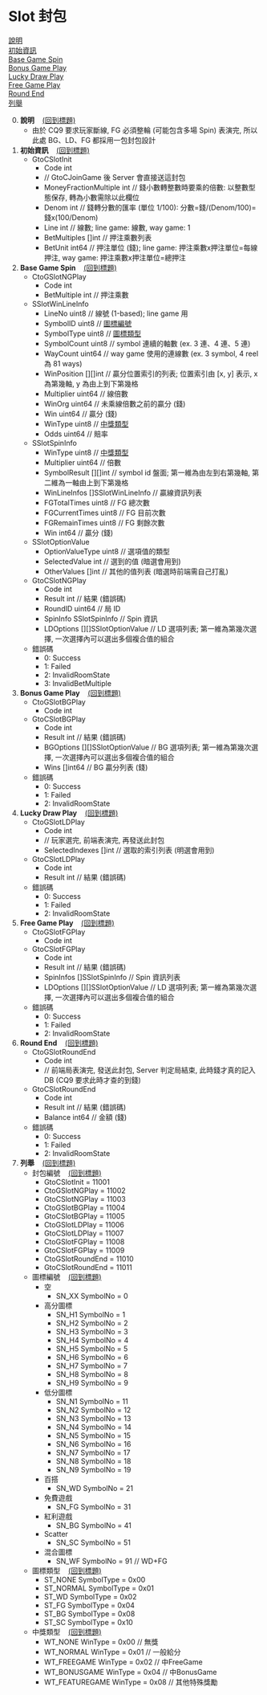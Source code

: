 Slot 封包<span id="標題"></span>
=========================

<a href="#說明">說明</a><br />
<a href="#初始資訊">初始資訊</a><br />
<a href="#Base Game Spin">Base Game Spin</a><br />
<a href="#Bonus Game Play">Bonus Game Play</a><br />
<a href="#Lucky Draw Play">Lucky Draw Play</a><br />
<a href="#Free Game Play">Free Game Play</a><br />
<a href="#Round End">Round End</a><br />
<a href="#列舉">列舉</a>

0. **說明**<span id="說明"></span>&nbsp;&nbsp;&nbsp;&nbsp;<a href="#標題">(回到標題)</a>
	- 由於 CQ9 要求玩家斷線, FG 必須整輪 (可能包含多場 Spin) 表演完, 所以此處 BG、LD、FG 都採用一包封包設計
0. **初始資訊**<span id="初始資訊"></span>&nbsp;&nbsp;&nbsp;&nbsp;<a href="#標題">(回到標題)</a>
	- GtoCSlotInit
		- Code int
		- // GtoCJoinGame 後 Server 會直接送這封包
		- MoneyFractionMultiple int   // 錢小數轉整數時要乘的倍數: 以整數型態保存, 轉為小數需除以此欄位
		- Denom                 int   // 錢轉分數的匯率 (單位 1/100): 分數=錢/(Denom/100)=錢x(100/Denom)
		- Line                  int   // 線數; line game: 線數, way game: 1
		- BetMultiples          []int // 押注乘數列表
		- BetUnit               int64 // 押注單位 (錢); line game: 押注乘數x押注單位=每線押注, way game: 押注乘數x押注單位=總押注
0. **Base Game Spin**<span id="Base Game Spin"></span>&nbsp;&nbsp;&nbsp;&nbsp;<a href="#標題">(回到標題)</a>
	- CtoGSlotNGPlay
		- Code int
		- BetMultiple int // 押注乘數
	- SSlotWinLineInfo
		- LineNo      uint8     // 線號 (1-based); line game 用
		- SymbolID    uint8     // <a href="#圖標編號">圖標編號</a>
		- SymbolType  uint8     // <a href="#圖標類型">圖標類型</a>
		- SymbolCount uint8     // symbol 連續的軸數 (ex. 3 連、4 連、5 連)
		- WayCount    uint64    // way game 使用的連線數 (ex. 3 symbol, 4 reel 為 81 ways)
		- WinPosition [][]int   // 贏分位置索引的列表; 位置索引由 [x, y] 表示, x 為第幾軸, y 為由上到下第幾格
		- Multiplier  uint64    // 線倍數
		- WinOrg      uint64    // 未乘線倍數之前的贏分 (錢)
		- Win         uint64    // 贏分 (錢)
		- WinType     uint8     // <a href="#中獎類型">中獎類型</a>
		- Odds        uint64    // 賠率
	- SSlotSpinInfo
		- WinType        uint8              // <a href="#中獎類型">中獎類型</a>
		- Multiplier     uint64             // 倍數
		- SymbolResult   [][]int            // symbol id 盤面; 第一維為由左到右第幾軸, 第二維為一軸由上到下第幾格
		- WinLineInfos   []SSlotWinLineInfo // 贏線資訊列表
		- FGTotalTimes   uint8              // FG 總次數
		- FGCurrentTimes uint8              // FG 目前次數
		- FGRemainTimes  uint8              // FG 剩餘次數
		- Win            int64              // 贏分 (錢)
	- SSlotOptionValue
		- OptionValueType uint8    // 選項值的類型
		- SelectedValue   int      // 選到的值 (暗選會用到)
		- OtherValues     []int    // 其他的值列表 (暗選時前端需自己打亂)
	- GtoCSlotNGPlay
		- Code int
		- Result    int                  // 結果 (錯誤碼)
		- RoundID   uint64               // 局 ID
		- SpinInfo  SSlotSpinInfo        // Spin 資訊
		- LDOptions [][]SSlotOptionValue // LD 選項列表; 第一維為第幾次選擇, 一次選擇內可以選出多個複合值的組合
	- 錯誤碼
		- 0: Success
		- 1: Failed
		- 2: InvalidRoomState
		- 3: InvalidBetMultiple
0. **Bonus Game Play**<span id="Bonus Game Play"></span>&nbsp;&nbsp;&nbsp;&nbsp;<a href="#標題">(回到標題)</a>
	- CtoGSlotBGPlay
		- Code int
	- GtoCSlotBGPlay
		- Code int
		- Result    int                  // 結果 (錯誤碼)
		- BGOptions [][]SSlotOptionValue // BG 選項列表; 第一維為第幾次選擇, 一次選擇內可以選出多個複合值的組合
		- Wins      []int64              // BG 贏分列表 (錢)
	- 錯誤碼
		- 0: Success
		- 1: Failed
		- 2: InvalidRoomState
0. **Lucky Draw Play**<span id="Lucky Draw Play"></span>&nbsp;&nbsp;&nbsp;&nbsp;<a href="#標題">(回到標題)</a>
	- CtoGSlotLDPlay
		- Code int
		- // 玩家選完, 前端表演完, 再發送此封包
		- SelectedIndexes []int // 選取的索引列表 (明選會用到)
	- GtoCSlotLDPlay
		- Code int
		- Result int // 結果 (錯誤碼)
	- 錯誤碼
		- 0: Success
		- 1: Failed
		- 2: InvalidRoomState
0. **Free Game Play**<span id="Free Game Play"></span>&nbsp;&nbsp;&nbsp;&nbsp;<a href="#標題">(回到標題)</a>
	- CtoGSlotFGPlay
		- Code int
	- GtoCSlotFGPlay
		- Code int
		- Result    int                  // 結果 (錯誤碼)
		- SpinInfos []SSlotSpinInfo      // Spin 資訊列表
		- LDOptions [][]SSlotOptionValue // LD 選項列表; 第一維為第幾次選擇, 一次選擇內可以選出多個複合值的組合
	- 錯誤碼
		- 0: Success
		- 1: Failed
		- 2: InvalidRoomState
0. **Round End**<span id="Round End"></span>&nbsp;&nbsp;&nbsp;&nbsp;<a href="#標題">(回到標題)</a>
	- CtoGSlotRoundEnd
		- Code int
		- // 前端局表演完, 發送此封包, Server 判定局結束, 此時錢才真的記入 DB (CQ9 要求此時才查的到錢)
	- GtoCSlotRoundEnd
		- Code int
		- Result  int   // 結果 (錯誤碼)
		- Balance int64 // 金額 (錢)
	- 錯誤碼
		- 0: Success
		- 1: Failed
		- 2: InvalidRoomState
0. **列舉**<span id="列舉"></span>&nbsp;&nbsp;&nbsp;&nbsp;<a href="#標題">(回到標題)</a>
	- 封包編號<span id="封包編號"></span>&nbsp;&nbsp;&nbsp;&nbsp;<a href="#標題">(回到標題)</a>
		- GtoCSlotInit     = 11001
		- CtoGSlotNGPlay   = 11002
		- GtoCSlotNGPlay   = 11003
		- CtoGSlotBGPlay   = 11004
		- GtoCSlotBGPlay   = 11005
		- CtoGSlotLDPlay   = 11006
		- GtoCSlotLDPlay   = 11007
		- CtoGSlotFGPlay   = 11008
		- GtoCSlotFGPlay   = 11009
		- CtoGSlotRoundEnd = 11010
		- GtoCSlotRoundEnd = 11011
	- 圖標編號<span id="圖標編號"></span>&nbsp;&nbsp;&nbsp;&nbsp;<a href="#標題">(回到標題)</a>
		- 空
			- SN_XX SymbolNo = 0
		- 高分圖標
			- SN_H1 SymbolNo = 1
			- SN_H2 SymbolNo = 2
			- SN_H3 SymbolNo = 3
			- SN_H4 SymbolNo = 4
			- SN_H5 SymbolNo = 5
			- SN_H6 SymbolNo = 6
			- SN_H7 SymbolNo = 7
			- SN_H8 SymbolNo = 8
			- SN_H9 SymbolNo = 9
		- 低分圖標
			- SN_N1 SymbolNo = 11
			- SN_N2 SymbolNo = 12
			- SN_N3 SymbolNo = 13
			- SN_N4 SymbolNo = 14
			- SN_N5 SymbolNo = 15
			- SN_N6 SymbolNo = 16
			- SN_N7 SymbolNo = 17
			- SN_N8 SymbolNo = 18
			- SN_N9 SymbolNo = 19
		- 百搭
			- SN_WD SymbolNo = 21
		- 免費遊戲
			- SN_FG SymbolNo = 31
		- 紅利遊戲
			- SN_BG SymbolNo = 41
		- Scatter
			- SN_SC SymbolNo = 51
		- 混合圖標
			- SN_WF SymbolNo = 91 // WD+FG
	- 圖標類型<span id="圖標類型"></span>&nbsp;&nbsp;&nbsp;&nbsp;<a href="#標題">(回到標題)</a>
		- ST_NONE   SymbolType = 0x00
		- ST_NORMAL SymbolType = 0x01
		- ST_WD     SymbolType = 0x02
		- ST_FG     SymbolType = 0x04
		- ST_BG     SymbolType = 0x08
		- ST_SC     SymbolType = 0x10
	- 中獎類型<span id="中獎類型"></span>&nbsp;&nbsp;&nbsp;&nbsp;<a href="#標題">(回到標題)</a>
		- WT_NONE        WinType = 0x00 // 無獎
		- WT_NORMAL      WinType = 0x01 // 一般給分
		- WT_FREEGAME    WinType = 0x02 // 中FreeGame
		- WT_BONUSGAME   WinType = 0x04 // 中BonusGame
		- WT_FEATUREGAME WinType = 0x08 // 其他特殊獎勵